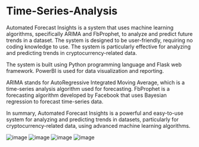 # Time-Series-Analysis

Automated Forecast Insights is a system that uses machine learning algorithms, specifically ARIMA and FbProphet, to analyze and predict future trends in a dataset. The system is designed to be user-friendly, requiring no coding knowledge to use. The system is particularly effective for analyzing and predicting trends in cryptocurrency-related data.

The system is built using Python programming language and Flask web framework. PowerBI is used for data visualization and reporting.

ARIMA stands for AutoRegressive Integrated Moving Average, which is a time-series analysis algorithm used for forecasting. FbProphet is a forecasting algorithm developed by Facebook that uses Bayesian regression to forecast time-series data.

In summary, Automated Forecast Insights is a powerful and easy-to-use system for analyzing and predicting trends in datasets, particularly for cryptocurrency-related data, using advanced machine learning algorithms.

![image](https://user-images.githubusercontent.com/89465117/224296118-1b06cf48-66e3-40a4-9fe1-2bb921306088.png)
![image](https://user-images.githubusercontent.com/89465117/224296206-aec7ecf8-7939-433f-8324-68d564f1bbcb.png)
![image](https://user-images.githubusercontent.com/89465117/224296294-573a08d0-9718-4927-a60b-b0f44aa99dd2.png)
![image](https://user-images.githubusercontent.com/89465117/224299883-c5c681c4-de5e-42bb-ac69-796210ce092b.png)
